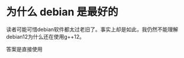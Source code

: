 # 为什么 debian 是最好的

读者可能可惜debian软件都太过老旧了。事实上却是如此，我仍然不能理解debian12为什么还在使用g++12。

答案是直接使用
<!--stackedit_data:
eyJoaXN0b3J5IjpbLTEwNjA2NDYyNTBdfQ==
-->